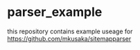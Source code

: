 # parser_example

this repository contains example useage for https://github.com/mkusaka/sitemapparser
